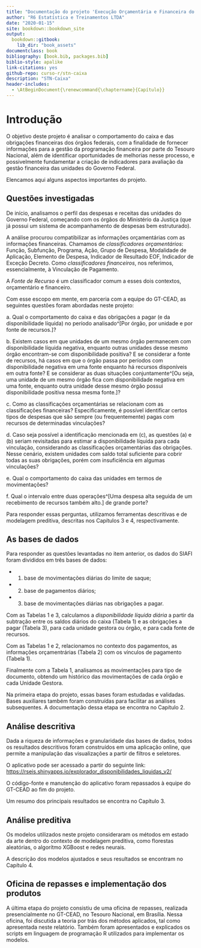 ```yaml
--- 
title: "Documentação do projeto 'Execução Orçamentária e Financeira do Governo Federal' (\"Projeto Caixa\")"
author: "R6 Estatística e Treinamentos LTDA"
date: "2020-01-15"
site: bookdown::bookdown_site
output: 
  bookdown::gitbook:
    lib_dir: "book_assets"
documentclass: book
bibliography: [book.bib, packages.bib]
biblio-style: apalike
link-citations: yes
github-repo: curso-r/stn-caixa
description: "STN-Caixa"
header-includes:
  - \AtBeginDocument{\renewcommand{\chaptername}{Capítulo}}
---
```



# Introdução

O objetivo deste projeto é analisar o comportamento do caixa e das obrigações financeiras dos órgãos federais, com a finalidade de fornecer informações para a gestão da programação financeira por parte do Tesouro Nacional, além de identificar oportunidades de melhorias nesse processo, e possivelmente fundamentar a criação de indicadores para avaliação da gestão financeira das unidades do Governo Federal.

Elencamos aqui alguns aspectos importantes do projeto.

## Questões investigadas

De início, analisamos o perfil das despesas e receitas das unidades do Governo Federal, começando com os órgãos do Ministério da Justiça (que já possui um sistema de acompanhamento de despesas bem estruturado).

A análise procurou compatibilizar as informações orçamentárias com as informações financeiras. Chamamos de _classificadores orçamentários_: Função, Subfunção, Programa, Ação, Grupo de Despesa, Modalidade de Aplicação, Elemento de Despesa, Indicador de Resultado EOF, Indicador de Exceção Decreto. Como _classificadores financeiros_, nos referimos, essencialmente, à Vinculação de Pagamento.

A _Fonte de Recurso_ é um classificador comum a esses dois contextos, orçamentário e financeiro.

Com esse escopo em mente, em parceria com a equipe do GT-CEAD, as seguintes questões foram abordadas neste projeto:

a. Qual o comportamento do caixa e das obrigações a pagar (e da disponibilidade líquida) no período analisado^[Por órgão, por unidade e por fonte de recursos.]? 

b. Existem casos em que unidades de um mesmo órgão permanecem com disponibilidade líquida negativa, enquanto outras unidades desse mesmo órgão encontram-se com disponibilidade positiva? E se considerar a fonte de recursos, há casos em que o órgão passa por períodos com disponibilidade negativa em uma fonte enquanto há recursos disponíveis em outra fonte? E se considerar as duas situações conjuntamente^[Ou seja, uma unidade de um mesmo órgão fica com disponibilidade negativa em uma fonte, enquanto outra unidade desse mesmo órgão possui disponibilidade positiva nessa mesma fonte.]? 

c. Como as classificações orçamentárias se relacionam com as classificações financeiras? Especificamente, é possível identificar certos tipos de despesas que são sempre (ou frequentemente) pagas com recursos de determinadas vinculações? 

d. Caso seja possível a identificação mencionada em (c), as questões (a) e (b) seriam revisitadas para estimar a disponibilidade líquida para cada vinculação, considerando as classificações orçamentárias das obrigações. Nesse cenário, existem unidades com saldo total suficiente para cobrir todas as suas obrigações, porém com insuficiência em algumas vinculações?

e. Qual o comportamento do caixa das unidades em termos de movimentações?

f. Qual o intervalo entre duas operações^[Uma despesa alta seguida de um recebimento de recursos também alto.] de grande porte?

Para responder essas perguntas, utilizamos ferramentas descritivas e de modelagem preditiva, descritas nos Capítulos 3 e 4, respectivamente. 

## As bases de dados

<!-- Algumas ideias, a serem testadas: -->

<!-- * analisar as despesas pagas, pelos classificadores, pelo número da nota de empenho e pelo número do documento de pagamento; e relacionar documento de pagamento x nota de empenho x vinculação de pagamento pelo campo "inscrição" do documento de pagamento. -->

<!-- * analisar as despesas pagas, pelos classificadores, pelo número da nota de empenho e pelo número do documento de pagamento; e tentar compatibilizar com as informações dos pagamentos efetuados, por vinculação de pagamento e número do documento de pegamento. -->

<!-- * Mais simples: parecido com o anterior, a partir da tabela com as despesas pagas detalhadas pelos classificadores orçamentários, empenho e documento de pagamento, buscar a _vinculação de pagamento_ de uma tabela com toda a movimentação do limite de saque detalhada por documento. Assim, quando a movimentação do limite de saque for um pagamento, o documento correspondente, um documento de pagamento, pode ser usado como chave para relacionar as duas tabelas. -->

Para responder as questões levantadas no item anterior, os dados do SIAFI foram divididos em três bases de dados:

- 1. base de movimentações diárias do limite de saque;
- 2. base de pagamentos diários;
- 3. base de movimentações diárias nas obrigações a pagar.

Com as Tabelas 1 e 3, calculamos a _disponibilidade líquida diária_ a partir da subtração entre os saldos diários do caixa (Tabela 1) e as obrigações a pagar (Tabela 3), para cada unidade gestora ou órgão, e para cada fonte de recursos.

Com as Tabelas 1 e 2, relacionamos no contexto dos pagamentos, as informações orçamentrárias (Tabela 2) com os vínculos de pagamento (Tabela 1).

Finalmente com a Tabela 1, analisamos as movimentações para tipo de documento, obtendo um histórico das movimentações de cada órgão e cada Unidade Gestora.

Na primeira etapa do projeto, essas bases foram estudadas e validadas. Bases auxiliares também foram construídas para facilitar as análises subsequentes. A documentação dessa etapa se encontra no Capítulo 2.

## Análise descritiva

Dada a riqueza de informações e granularidade das bases de dados, todos os resultados descritivos foram construídos em uma aplicação online, que permite a manipulação das visualizações a partir de filtros e seletores.

O aplicativo pode ser acessado a partir do seguinte link: https://rseis.shinyapps.io/explorador_disponibilidades_liquidas_v2/

O código-fonte e manutenção do aplicativo foram repassados à equipe do GT-CEAD ao fim do projeto.

Um resumo dos principais resultados se encontra no Capítulo 3.

## Análise preditiva

Os modelos utilizados neste projeto consideraram os métodos em estado da arte dentro do contexto de modelagem preditiva, como florestas aleatórias, o algorítmo XGBoost e redes neurais.

A descrição dos modelos ajustados e seus resultados se encontram no Capítulo 4.

## Oficina de repasses e implementação dos produtos

A última etapa do projeto consistiu de uma oficina de repasses, realizada presencialmente no GT-CEAD, no Tesouro Nacional, em Brasília. Nessa oficina, foi discutida a teoria por trás dos métodos aplicados, tal como apresentada neste relatório. Também foram apresentados e explicados os scripts em linguagem de programação R utilizados para implementar os modelos.

